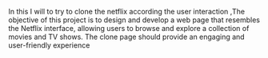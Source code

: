 In this I will to try to clone the netflix according the user interaction ,The objective of this project is to design and develop a web page that resembles the Netflix interface, allowing users to browse and explore a collection of movies and TV shows. The clone page should provide an engaging and user-friendly experience
